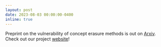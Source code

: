 ```yaml
---
layout: post
date: 2023-08-03 00:00:00-0400
inline: true
---
```


Preprint on the vulnerability of concept erasure methods is out on [Arxiv](https://arxiv.org/abs/2108.01174). Check out our project [website](https://nyu-dice-lab.github.io/CCE/)!
